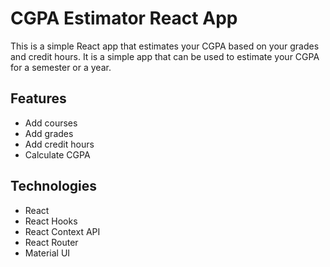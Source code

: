 # CGPA Estimator React App

This is a simple React app that estimates your CGPA based on your grades and credit hours. It is a simple app that can be used to estimate your CGPA for a semester or a year.

## Features

- Add courses
- Add grades
- Add credit hours
- Calculate CGPA

## Technologies

- React
- React Hooks
- React Context API
- React Router
- Material UI
